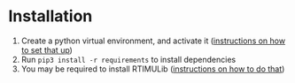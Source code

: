# Installation

1. Create a python virtual environment, and activate it ([instructions on how to set that up](https://realpython.com/python-virtual-environments-a-primer/#using-virtual-environments))
2. Run `pip3 install -r requirements` to install dependencies
3. You may be required to install RTIMULib ([instructions on how to do that](https://github.com/RPi-Distro/RTIMULib/blob/b949681af69b45f0f7f4bb53b6770037b5b02178/Linux/python/README.md))
